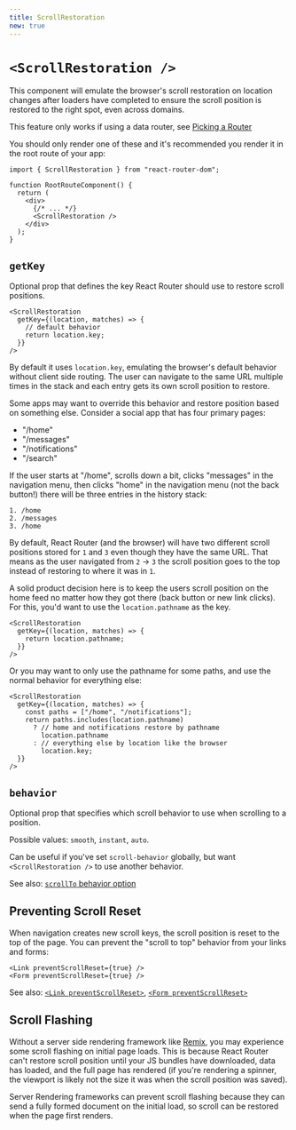 ```yaml
---
title: ScrollRestoration
new: true
---
```


# `<ScrollRestoration />`

This component will emulate the browser's scroll restoration on location changes after loaders have completed to ensure the scroll position is restored to the right spot, even across domains.

<docs-warning>This feature only works if using a data router, see [Picking a Router][pickingarouter]</docs-warning>

You should only render one of these and it's recommended you render it in the root route of your app:

```tsx [1,7]
import { ScrollRestoration } from "react-router-dom";

function RootRouteComponent() {
  return (
    <div>
      {/* ... */}
      <ScrollRestoration />
    </div>
  );
}
```

## `getKey`

Optional prop that defines the key React Router should use to restore scroll positions.

```tsx
<ScrollRestoration
  getKey={(location, matches) => {
    // default behavior
    return location.key;
  }}
/>
```

By default it uses `location.key`, emulating the browser's default behavior without client side routing. The user can navigate to the same URL multiple times in the stack and each entry gets its own scroll position to restore.

Some apps may want to override this behavior and restore position based on something else. Consider a social app that has four primary pages:

- "/home"
- "/messages"
- "/notifications"
- "/search"

If the user starts at "/home", scrolls down a bit, clicks "messages" in the navigation menu, then clicks "home" in the navigation menu (not the back button!) there will be three entries in the history stack:

```
1. /home
2. /messages
3. /home
```

By default, React Router (and the browser) will have two different scroll positions stored for `1` and `3` even though they have the same URL. That means as the user navigated from `2` → `3` the scroll position goes to the top instead of restoring to where it was in `1`.

A solid product decision here is to keep the users scroll position on the home feed no matter how they got there (back button or new link clicks). For this, you'd want to use the `location.pathname` as the key.

```tsx
<ScrollRestoration
  getKey={(location, matches) => {
    return location.pathname;
  }}
/>
```

Or you may want to only use the pathname for some paths, and use the normal behavior for everything else:

```tsx
<ScrollRestoration
  getKey={(location, matches) => {
    const paths = ["/home", "/notifications"];
    return paths.includes(location.pathname)
      ? // home and notifications restore by pathname
        location.pathname
      : // everything else by location like the browser
        location.key;
  }}
/>
```

## `behavior`

Optional prop that specifies which scroll behavior to use when scrolling to a position.

Possible values: `smooth`, `instant`, `auto`.

Can be useful if you've set `scroll-behavior` globally, but want `<ScrollRestoration />` to use another behavior.

See also: [`scrollTo` behavior option][scroll-behavior]

## Preventing Scroll Reset

When navigation creates new scroll keys, the scroll position is reset to the top of the page. You can prevent the "scroll to top" behavior from your links and forms:

```tsx
<Link preventScrollReset={true} />
<Form preventScrollReset={true} />
```

See also: [`<Link preventScrollReset>`][preventscrollreset], [`<Form preventScrollReset>`][form-preventscrollreset]

## Scroll Flashing

Without a server side rendering framework like [Remix][remix], you may experience some scroll flashing on initial page loads. This is because React Router can't restore scroll position until your JS bundles have downloaded, data has loaded, and the full page has rendered (if you're rendering a spinner, the viewport is likely not the size it was when the scroll position was saved).

Server Rendering frameworks can prevent scroll flashing because they can send a fully formed document on the initial load, so scroll can be restored when the page first renders.

[remix]: https://remix.run
[preventscrollreset]: ../components/link#preventscrollreset
[form-preventscrollreset]: ../components/form#preventscrollreset
[pickingarouter]: ../routers/picking-a-router
[scroll-behavior]: https://developer.mozilla.org/en-US/docs/Web/API/Element/scrollTo#behavior
